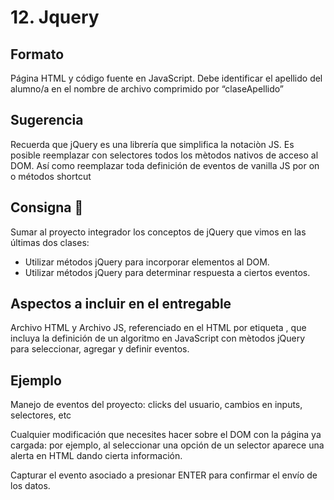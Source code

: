 # 12. Jquery

## Formato
Página HTML y  código fuente en JavaScript. Debe identificar el apellido del alumno/a en el nombre de archivo comprimido por “claseApellido”

## Sugerencia
Recuerda que jQuery es una librería que simplifica la notaciòn JS. Es posible reemplazar con selectores todos los mètodos nativos de acceso al DOM. Así como reemplazar toda definición de eventos de vanilla JS por on o métodos shortcut 
 
## Consigna 📝
Sumar al proyecto integrador los conceptos de jQuery que vimos en las últimas dos clases:
- Utilizar métodos jQuery para incorporar elementos al DOM.
- Utilizar métodos jQuery para determinar respuesta a ciertos eventos.

## Aspectos a incluir en el entregable
Archivo HTML y Archivo JS, referenciado en el HTML por etiqueta <script src="js/miarchivo.js"></script>, que incluya la definición de un algoritmo en JavaScript con mètodos jQuery para seleccionar, agregar y definir eventos.

## Ejemplo
Manejo de eventos del proyecto: clicks del usuario, cambios en inputs, selectores, etc

Cualquier modificación que necesites hacer sobre el DOM con la página ya cargada: por ejemplo, al seleccionar una opción de un selector aparece una alerta en HTML dando cierta información.

Capturar el evento asociado a presionar ENTER para confirmar el envío de los datos.


